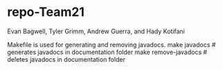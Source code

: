 # repo-Team21
Evan Bagwell, Tyler Grimm, Andrew Guerra, and Hady Kotifani

Makefile is used for generating and removing javadocs.
make javadocs                 # generates javadocs in documentation folder
make remove-javadocs          # deletes javadocs in documentation folder